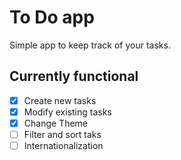 # To Do app
Simple app to keep track of your tasks.

## Currently functional

- [x] Create new tasks
- [x] Modify existing tasks
- [x] Change Theme
- [ ] Filter and sort taks
- [ ] Internationalization